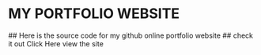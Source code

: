 <h1> MY PORTFOLIO WEBSITE</h1>
## Here is the source code for my github online portfolio website 
## check it out
<a src="https://forku-brandon.github.io">Click Here view the site </a>
